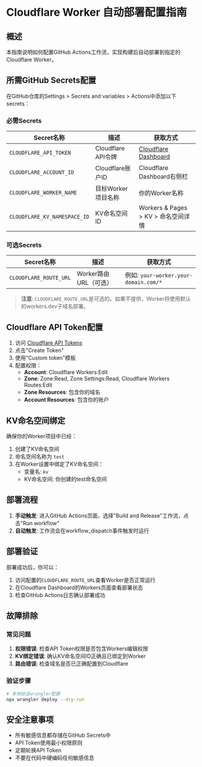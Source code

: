 # Cloudflare Worker 自动部署配置指南

## 概述
本指南说明如何配置GitHub Actions工作流，实现构建后自动部署到指定的Cloudflare Worker。

## 所需GitHub Secrets配置

在GitHub仓库的Settings > Secrets and variables > Actions中添加以下secrets：

### 必需Secrets

| Secret名称 | 描述 | 获取方式 |
|-----------|------|----------|
| `CLOUDFLARE_API_TOKEN` | Cloudflare API令牌 | [Cloudflare Dashboard](https://dash.cloudflare.com/profile/api-tokens) |
| `CLOUDFLARE_ACCOUNT_ID` | Cloudflare账户ID | Cloudflare Dashboard右侧栏 |
| `CLOUDFLARE_WORKER_NAME` | 目标Worker项目名称 | 你的Worker名称 |
| `CLOUDFLARE_KV_NAMESPACE_ID` | KV命名空间ID | Workers & Pages > KV > 命名空间详情 |

### 可选Secrets

| Secret名称 | 描述 | 获取方式 |
|-----------|------|----------|
| `CLOUDFLARE_ROUTE_URL` | Worker路由URL（可选） | 例如: `your-worker.your-domain.com/*` |

> **注意**: `CLOUDFLARE_ROUTE_URL`是可选的。如果不提供，Worker将使用默认的workers.dev子域名部署。

## Cloudflare API Token配置

1. 访问 [Cloudflare API Tokens](https://dash.cloudflare.com/profile/api-tokens)
2. 点击"Create Token"
3. 使用"Custom token"模板
4. 配置权限：
   - **Account**: Cloudflare Workers:Edit
   - **Zone**: Zone:Read, Zone Settings:Read, Cloudflare Workers Routes:Edit
   - **Zone Resources**: 包含你的域名
   - **Account Resources**: 包含你的账户

## KV命名空间绑定

确保你的Worker项目中已经：
1. 创建了KV命名空间
2. 命名空间名称为 `test`
3. 在Worker设置中绑定了KV命名空间：
   - 变量名: `kv`
   - KV命名空间: 你创建的test命名空间

## 部署流程

1. **手动触发**: 进入GitHub Actions页面，选择"Build and Release"工作流，点击"Run workflow"
2. **自动触发**: 工作流会在workflow_dispatch事件触发时运行

## 部署验证

部署成功后，你可以：
1. 访问配置的`CLOUDFLARE_ROUTE_URL`查看Worker是否正常运行
2. 在Cloudflare Dashboard的Workers页面查看部署状态
3. 检查GitHub Actions日志确认部署成功

## 故障排除

### 常见问题

1. **权限错误**: 检查API Token权限是否包含Workers编辑权限
2. **KV绑定错误**: 确认KV命名空间ID正确且已绑定到Worker
3. **路由错误**: 检查域名是否已正确配置到Cloudflare

### 验证步骤

```bash
# 本地验证wrangler配置
npx wrangler deploy --dry-run
```

## 安全注意事项

- 所有敏感信息都存储在GitHub Secrets中
- API Token使用最小权限原则
- 定期轮换API Token
- 不要在代码中硬编码任何敏感信息